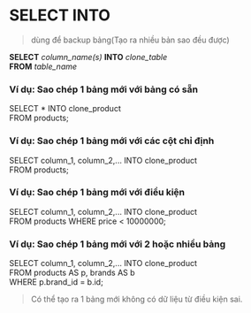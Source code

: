 # SELECT INTO

> dùng để backup bảng(Tạo ra nhiều bản sao đều được)

**SELECT** _column_name(s)_ **INTO** _clone_table_<br>
**FROM** _table_name_

### Ví dụ: Sao chép 1 bảng mới với bảng có sẵn

SELECT \* INTO clone_product<br>
FROM products;

### Ví dụ: Sao chép 1 bảng mới với các cột chỉ định

SELECT column_1, column_2,... INTO clone_product<br>
FROM products;

### Ví dụ: Sao chép 1 bảng mới với điều kiện

SELECT column_1, column_2,... INTO clone_product<br>
FROM products WHERE price < 10000000;

### Ví dụ: Sao chép 1 bảng mới với 2 hoặc nhiều bảng

SELECT column_1, column_2,... INTO clone_product<br>
FROM products AS p, brands AS b<br>
WHERE p.brand_id = b.id;<br>

> Có thể tạo ra 1 bảng mới không có dữ liệu từ điều kiện sai.

